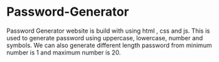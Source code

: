 # Password-Generator

Password Generator website is build with using html , css and js.
This is used to generate password using uppercase, lowercase, number and symbols. 
We can also generate different length password from minimum number is 1 and maximum number is 20.
